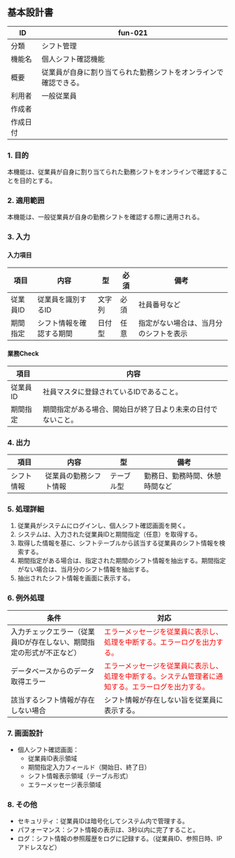 ## 基本設計書

| ID      | fun-021                      |
| ------- | ---------------------------- |
| 分類    | シフト管理                   |
| 機能名  | 個人シフト確認機能               |
| 概要    | 従業員が自身に割り当てられた勤務シフトをオンラインで確認できる。 |
| 利用者  | 一般従業員                   |
| 作成者  |                               |
| 作成日付 |                               |

### 1. 目的

本機能は、従業員が自身に割り当てられた勤務シフトをオンラインで確認することを目的とする。

### 2. 適用範囲

本機能は、一般従業員が自身の勤務シフトを確認する際に適用される。

### 3. 入力

#### 入力項目

| 項目       | 内容                  | 型       | 必須   | 備考                                                                                       |
| ---------- | --------------------- | -------- | ------ | ------------------------------------------------------------------------------------------ |
| 従業員ID   | 従業員を識別するID     | 文字列   | 必須   | 社員番号など                                                                               |
| 期間指定   | シフト情報を確認する期間 | 日付型   | 任意   | 指定がない場合は、当月分のシフトを表示                                                                        |

#### 業務Check

| 項目       | 内容                                                                                   |
| ---------- | ------------------------------------------------------------------------------------ |
| 従業員ID   | 社員マスタに登録されているIDであること。                                                              |
| 期間指定   | 期間指定がある場合、開始日が終了日より未来の日付でないこと。                                                            |

### 4. 出力

| 項目       | 内容                     | 型       | 備考                               |
| ---------- | ------------------------ | -------- | ---------------------------------- |
| シフト情報 | 従業員の勤務シフト情報   | テーブル型 | 勤務日、勤務時間、休憩時間など       |

### 5. 処理詳細

1.  従業員がシステムにログインし、個人シフト確認画面を開く。
2.  システムは、入力された従業員IDと期間指定（任意）を取得する。
3.  取得した情報を基に、シフトテーブルから該当する従業員のシフト情報を検索する。
4.  期間指定がある場合は、指定された期間のシフト情報を抽出する。期間指定がない場合は、当月分のシフト情報を抽出する。
5.  抽出されたシフト情報を画面に表示する。

### 6. 例外処理

| 条件                                                                    | 対応                                                                                                                       |
| ----------------------------------------------------------------------- | -------------------------------------------------------------------------------------------------------------------------- |
| 入力チェックエラー（従業員IDが存在しない、期間指定の形式が不正など）           | <span style="color:red;">エラーメッセージを従業員に表示し、処理を中断する。エラーログを出力する。</span>                                         |
| データベースからのデータ取得エラー                                                        | <span style="color:red;">エラーメッセージを従業員に表示し、処理を中断する。システム管理者に通知する。エラーログを出力する。</span>                         |
| 該当するシフト情報が存在しない場合                                  | シフト情報が存在しない旨を従業員に表示する。                                                        |

### 7. 画面設計

*   個人シフト確認画面：
    *   従業員ID表示領域
    *   期間指定入力フィールド（開始日、終了日）
    *   シフト情報表示領域（テーブル形式）
    *   エラーメッセージ表示領域

### 8. その他

*   セキュリティ：従業員IDは暗号化してシステム内で管理する。
*   パフォーマンス：シフト情報の表示は、3秒以内に完了すること。
*   ログ：シフト情報の参照履歴をログに記録する。（従業員ID、参照日時、IPアドレスなど）

